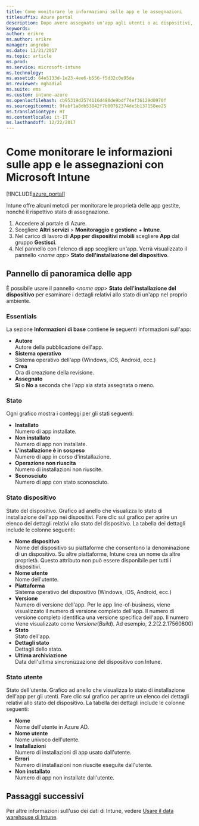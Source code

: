 ```yaml
---
title: Come monitorare le informazioni sulle app e le assegnazioni
titlesuffix: Azure portal
description: Dopo avere assegnato un'app agli utenti o ai dispositivi, usare queste informazioni per monitorarne lo stato.
keywords: 
author: erikre
ms.author: erikre
manager: angrobe
ms.date: 11/21/2017
ms.topic: article
ms.prod: 
ms.service: microsoft-intune
ms.technology: 
ms.assetid: 64e5133d-1e23-4ee6-b556-f5d32c0e95da
ms.reviewer: mghadial
ms.suite: ems
ms.custom: intune-azure
ms.openlocfilehash: cb95319d2574116d480de9bdf74ef36129d0970f
ms.sourcegitcommit: 9fabf1a8db53842f7b00762374de5b137158ee25
ms.translationtype: HT
ms.contentlocale: it-IT
ms.lasthandoff: 12/22/2017
---
```

# <a name="how-to-monitor-app-information-and-assignments-with-microsoft-intune"></a>Come monitorare le informazioni sulle app e le assegnazioni con Microsoft Intune

[!INCLUDE[azure_portal](./includes/azure_portal.md)]

Intune offre alcuni metodi per monitorare le proprietà delle app gestite, nonché il rispettivo stato di assegnazione.

1. Accedere al portale di Azure.
2. Scegliere **Altri servizi** > **Monitoraggio e gestione** + **Intune**.
3. Nel carico di lavoro di **App per dispositivi mobili** scegliere **App** dal gruppo **Gestisci**.
5. Nel pannello con l'elenco di app scegliere un'app. Verrà visualizzato il pannello <*nome app*> **Stato dell'installazione del dispositivo**.

## <a name="app-overview-blade"></a>Pannello di panoramica delle app

È possibile usare il pannello <*nome app*> **Stato dell'installazione del dispositivo** per esaminare i dettagli relativi allo stato di un'app nel proprio ambiente.

### <a name="essentials"></a>Essentials

La sezione **Informazioni di base** contiene le seguenti informazioni sull'app:

 - **Autore**  
Autore della pubblicazione dell'app.
 - **Sistema operativo**  
Sistema operativo dell'app (Windows, iOS, Android, ecc.)
 - **Crea**  
Ora di creazione della revisione.
 - **Assegnato**  
**Sì** o **No** a seconda che l'app sia stata assegnata o meno.

### <a name="status"></a>Stato
Ogni grafico mostra i conteggi per gli stati seguenti:

 - **Installato**  
Numero di app installate.
 - **Non installato**  
Numero di app non installate.
 - **L'installazione è in sospeso**  
Numero di app in corso d'installazione.
 - **Operazione non riuscita**  
Numero di installazioni non riuscite.
 - **Sconosciuto**  
Numero di app con stato sconosciuto.

### <a name="device-status"></a>Stato dispositivo

Stato del dispositivo. Grafico ad anello che visualizza lo stato di installazione dell'app nei dispositivi. Fare clic sul grafico per aprire un elenco dei dettagli relativi allo stato del dispositivo. La tabella dei dettagli include le colonne seguenti:

 - **Nome dispositivo**  
Nome del dispositivo su piattaforme che consentono la denominazione di un dispositivo. Su altre piattaforme, Intune crea un nome da altre proprietà. Questo attributo non può essere disponibile per tutti i dispositivi.
 - **Nome utente**  
Nome dell'utente.
 - **Piattaforma**  
Sistema operativo del dispositivo (Windows, iOS, Android, ecc.)
 - **Versione**  
Numero di versione dell'app. Per le app line-of-business, viene visualizzato il numero di versione completo dell'app. Il numero di versione completo identifica una versione specifica dell'app. Il numero viene visualizzato come _Versione_(_Build_). Ad esempio, 2.2(2.2.17560800)
 - **Stato**  
Stato dell'app.
 - **Dettagli stato**  
Dettagli dello stato.
 - **Ultima archiviazione**  
Data dell'ultima sincronizzazione del dispositivo con Intune.


### <a name="user-status"></a>Stato utente

Stato dell'utente. Grafico ad anello che visualizza lo stato di installazione dell'app per gli utenti. Fare clic sul grafico per aprire un elenco dei dettagli relativi allo stato del dispositivo. La tabella dei dettagli include le colonne seguenti:
 - **Nome**  
Nome dell'utente in Azure AD.
 - **Nome utente**  
Nome univoco dell'utente.
 - **Installazioni**  
Numero di installazioni di app usato dall'utente.
 - **Errori**  
Numero di installazioni non riuscite eseguite dall'utente.
 - **Non installato**  
Numero di app non installate dall'utente.


## <a name="next-steps"></a>Passaggi successivi

Per altre informazioni sull'uso dei dati di Intune, vedere [Usare il data warehouse di Intune](reports-nav-create-intune-reports.md).
